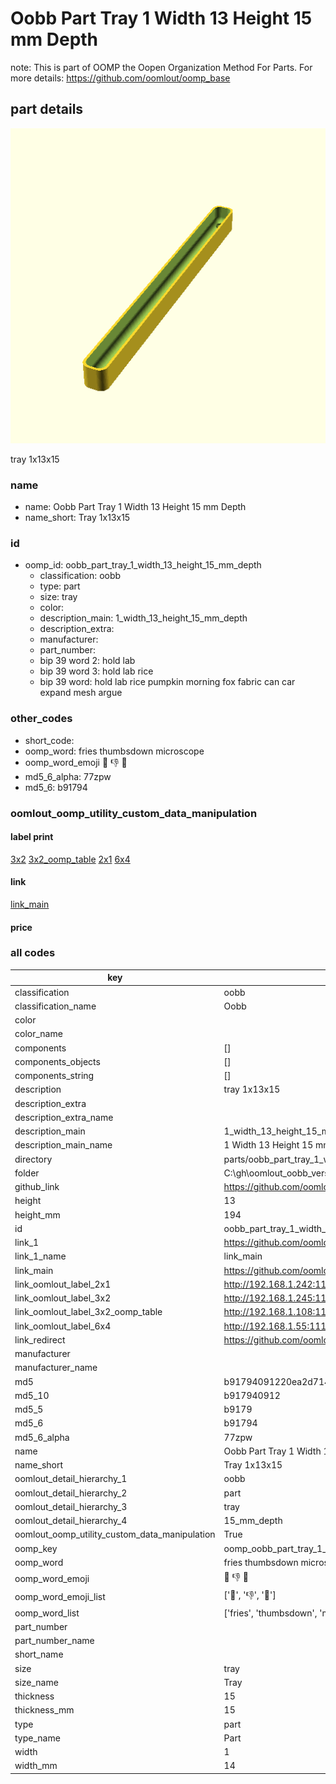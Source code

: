 # Oobb Part Tray 1 Width 13 Height 15 mm Depth  

note: This is part of OOMP the Oopen Organization Method For Parts. For more details: https://github.com/oomlout/oomp_base

##  part details
  

[![](3dpr.png)](3dpr.png)

tray 1x13x15



### name
* name: Oobb Part Tray 1 Width 13 Height 15 mm Depth
* name_short: Tray 1x13x15 
### id
* oomp_id: oobb_part_tray_1_width_13_height_15_mm_depth
  * classification: oobb
  * type: part
  * size: tray
  * color: 
  * description_main: 1_width_13_height_15_mm_depth
  * description_extra: 
  * manufacturer: 
  * part_number: 
  * bip 39 word 2: hold lab
  * bip 39 word 3: hold lab rice
  * bip 39 word: hold lab rice pumpkin morning fox fabric can car expand mesh argue

### other_codes
* short_code: 
* oomp_word: fries thumbsdown microscope
* oomp_word_emoji :fries: :thumbsdown: :microscope:
* md5_6_alpha: 77zpw
* md5_6: b91794






### oomlout_oomp_utility_custom_data_manipulation
#### label print
[3x2](http://192.168.1.245:1112/?label=oomp%2077zpw)
[3x2_oomp_table](http://192.168.1.108:1112/?label=oomp%2077zpw)
[2x1](http://192.168.1.242:1112/?label=oomp%2077zpw)
[6x4](http://192.168.1.55:1112/?label=oomp%2077zpw)    

#### link

[link_main](https://github.com/oomlout/oomlout_oobb_version_4_generated_parts/tree/main/navigation_oomp/oobb/part/tray/1_width_13_height_15_mm_depth/part)                              

#### price







### all codes 
| key | value |  
| --- | --- |  
| classification | oobb |  
| classification_name | Oobb |  
| color |  |  
| color_name |  |  
| components | [] |  
| components_objects | [] |  
| components_string | [] |  
| description | tray 1x13x15 |  
| description_extra |  |  
| description_extra_name |  |  
| description_main | 1_width_13_height_15_mm_depth |  
| description_main_name | 1 Width 13 Height 15 mm Depth |  
| directory | parts/oobb_part_tray_1_width_13_height_15_mm_depth |  
| folder | C:\gh\oomlout_oobb_version_4_generated_parts\parts\oobb_part_tray_1_width_13_height_15_mm_depth |  
| github_link | https://github.com/oomlout/oomlout_oomp_part_src/tree/main/parts/oobb_part_tray_1_width_13_height_15_mm_depth |  
| height | 13 |  
| height_mm | 194 |  
| id | oobb_part_tray_1_width_13_height_15_mm_depth |  
| link_1 | https://github.com/oomlout/oomlout_oobb_version_4_generated_parts/tree/main/navigation_oomp/oobb/part/tray/1_width_13_height_15_mm_depth/part |  
| link_1_name | link_main |  
| link_main | https://github.com/oomlout/oomlout_oobb_version_4_generated_parts/tree/main/navigation_oomp/oobb/part/tray/1_width_13_height_15_mm_depth/part |  
| link_oomlout_label_2x1 | http://192.168.1.242:1112/?label=oomp%2077zpw |  
| link_oomlout_label_3x2 | http://192.168.1.245:1112/?label=oomp%2077zpw |  
| link_oomlout_label_3x2_oomp_table | http://192.168.1.108:1112/?label=oomp%2077zpw |  
| link_oomlout_label_6x4 | http://192.168.1.55:1112/?label=oomp%2077zpw |  
| link_redirect | https://github.com/oomlout/oomlout_oobb_version_4_generated_parts/tree/main/parts/oobb_tray_01_13_15 |  
| manufacturer |  |  
| manufacturer_name |  |  
| md5 | b91794091220ea2d7147fadb725f0364 |  
| md5_10 | b917940912 |  
| md5_5 | b9179 |  
| md5_6 | b91794 |  
| md5_6_alpha | 77zpw |  
| name | Oobb Part Tray 1 Width 13 Height 15 mm Depth |  
| name_short | Tray 1x13x15  |  
| oomlout_detail_hierarchy_1 | oobb |  
| oomlout_detail_hierarchy_2 | part |  
| oomlout_detail_hierarchy_3 | tray |  
| oomlout_detail_hierarchy_4 | 15_mm_depth |  
| oomlout_oomp_utility_custom_data_manipulation | True |  
| oomp_key | oomp_oobb_part_tray_1_width_13_height_15_mm_depth |  
| oomp_word | fries thumbsdown microscope |  
| oomp_word_emoji | :fries: :thumbsdown: :microscope: |  
| oomp_word_emoji_list | [':fries:', ':thumbsdown:', ':microscope:'] |  
| oomp_word_list | ['fries', 'thumbsdown', 'microscope'] |  
| part_number |  |  
| part_number_name |  |  
| short_name |  |  
| size | tray |  
| size_name | Tray |  
| thickness | 15 |  
| thickness_mm | 15 |  
| type | part |  
| type_name | Part |  
| width | 1 |  
| width_mm | 14 |  
